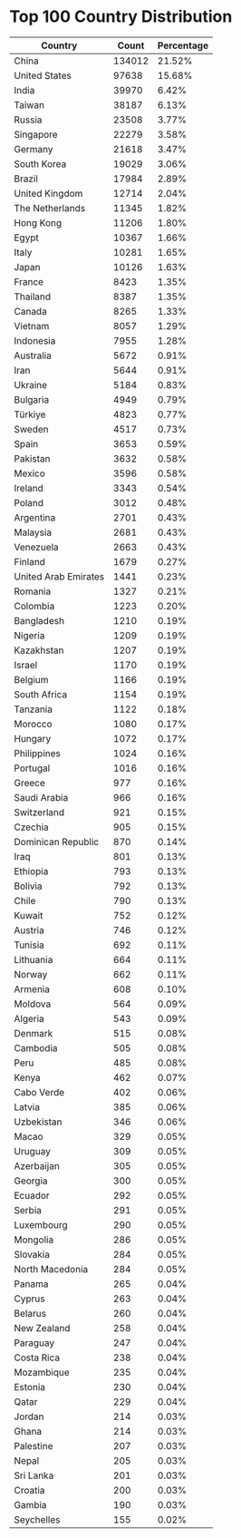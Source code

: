 # Top 100 Country Distribution
| Country | Count | Percentage |
|----|----|----|
| China | 134012 | 21.52% |
| United States | 97638 | 15.68% |
| India | 39970 | 6.42% |
| Taiwan | 38187 | 6.13% |
| Russia | 23508 | 3.77% |
| Singapore | 22279 | 3.58% |
| Germany | 21618 | 3.47% |
| South Korea | 19029 | 3.06% |
| Brazil | 17984 | 2.89% |
| United Kingdom | 12714 | 2.04% |
| The Netherlands | 11345 | 1.82% |
| Hong Kong | 11206 | 1.80% |
| Egypt | 10367 | 1.66% |
| Italy | 10281 | 1.65% |
| Japan | 10126 | 1.63% |
| France | 8423 | 1.35% |
| Thailand | 8387 | 1.35% |
| Canada | 8265 | 1.33% |
| Vietnam | 8057 | 1.29% |
| Indonesia | 7955 | 1.28% |
| Australia | 5672 | 0.91% |
| Iran | 5644 | 0.91% |
| Ukraine | 5184 | 0.83% |
| Bulgaria | 4949 | 0.79% |
| Türkiye | 4823 | 0.77% |
| Sweden | 4517 | 0.73% |
| Spain | 3653 | 0.59% |
| Pakistan | 3632 | 0.58% |
| Mexico | 3596 | 0.58% |
| Ireland | 3343 | 0.54% |
| Poland | 3012 | 0.48% |
| Argentina | 2701 | 0.43% |
| Malaysia | 2681 | 0.43% |
| Venezuela | 2663 | 0.43% |
| Finland | 1679 | 0.27% |
| United Arab Emirates | 1441 | 0.23% |
| Romania | 1327 | 0.21% |
| Colombia | 1223 | 0.20% |
| Bangladesh | 1210 | 0.19% |
| Nigeria | 1209 | 0.19% |
| Kazakhstan | 1207 | 0.19% |
| Israel | 1170 | 0.19% |
| Belgium | 1166 | 0.19% |
| South Africa | 1154 | 0.19% |
| Tanzania | 1122 | 0.18% |
| Morocco | 1080 | 0.17% |
| Hungary | 1072 | 0.17% |
| Philippines | 1024 | 0.16% |
| Portugal | 1016 | 0.16% |
| Greece | 977 | 0.16% |
| Saudi Arabia | 966 | 0.16% |
| Switzerland | 921 | 0.15% |
| Czechia | 905 | 0.15% |
| Dominican Republic | 870 | 0.14% |
| Iraq | 801 | 0.13% |
| Ethiopia | 793 | 0.13% |
| Bolivia | 792 | 0.13% |
| Chile | 790 | 0.13% |
| Kuwait | 752 | 0.12% |
| Austria | 746 | 0.12% |
| Tunisia | 692 | 0.11% |
| Lithuania | 664 | 0.11% |
| Norway | 662 | 0.11% |
| Armenia | 608 | 0.10% |
| Moldova | 564 | 0.09% |
| Algeria | 543 | 0.09% |
| Denmark | 515 | 0.08% |
| Cambodia | 505 | 0.08% |
| Peru | 485 | 0.08% |
| Kenya | 462 | 0.07% |
| Cabo Verde | 402 | 0.06% |
| Latvia | 385 | 0.06% |
| Uzbekistan | 346 | 0.06% |
| Macao | 329 | 0.05% |
| Uruguay | 309 | 0.05% |
| Azerbaijan | 305 | 0.05% |
| Georgia | 300 | 0.05% |
| Ecuador | 292 | 0.05% |
| Serbia | 291 | 0.05% |
| Luxembourg | 290 | 0.05% |
| Mongolia | 286 | 0.05% |
| Slovakia | 284 | 0.05% |
| North Macedonia | 284 | 0.05% |
| Panama | 265 | 0.04% |
| Cyprus | 263 | 0.04% |
| Belarus | 260 | 0.04% |
| New Zealand | 258 | 0.04% |
| Paraguay | 247 | 0.04% |
| Costa Rica | 238 | 0.04% |
| Mozambique | 235 | 0.04% |
| Estonia | 230 | 0.04% |
| Qatar | 229 | 0.04% |
| Jordan | 214 | 0.03% |
| Ghana | 214 | 0.03% |
| Palestine | 207 | 0.03% |
| Nepal | 205 | 0.03% |
| Sri Lanka | 201 | 0.03% |
| Croatia | 200 | 0.03% |
| Gambia | 190 | 0.03% |
| Seychelles | 155 | 0.02% |

